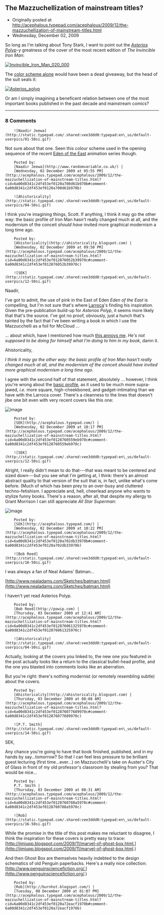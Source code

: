 ## The Mazzuchellization of mainstream titles?

 * Originally posted at http://acephalous.typepad.com/acephalous/2009/12/the-mazzuchellization-of-mainstream-titles.html
 * Wednesday, December 02, 2009



So long as I'm talking about Tony Stark, I want to point out the [_Asterios Polyp_](http://www.amazon.com/exec/obidos/ASIN/0307377326/diesekoschmar-20)-y greatness of the cover of the most recent edition of _The Invincible Iron Man_:

[![Invincible\_Iron\_Man\_020\_000](http://acephalous.typepad.com/.a/6a00d8341c2df453ef01287602ec19970c-320pi "Invincible\_Iron\_Man\_020\_000")](http://acephalous.typepad.com/.a/6a00d8341c2df453ef01287602ec19970c-pi)   

The [color scheme alone](http://acephalous.typepad.com/asterios\_polyp\_image\_03a335.jpg) would have been a dead giveaway, but the head of the suit seals it:

[![Asterios\_polyp](http://acephalous.typepad.com/.a/6a00d8341c2df453ef0120a700b601970b-320pi "Asterios\_polyp")](http://acephalous.typepad.com/.a/6a00d8341c2df453ef0120a700b601970b-pi) 
  



 
Or am I simply imagining a beneficent relation between one of the most important books published in the past decade and mainstream comics?   

		

* * *

### 8 Comments 

		

                
[]()

	

		![Naadir Jeewa](http://static.typepad.com/.shared:vee3ddd0:typepad:en\_us/default-userpics/01-50si.gif)
	

	

		

Not sure about that one. Seen this colour scheme used in the opening sequence of the recent [Eden of the East](http://www.youtube.com/watch?v=BbXBm5DlNLc) animation series though.

	

		Posted by:
		[Naadir Jeewa](http://www.randomvariable.co.uk/) |
		[Wednesday, 02 December 2009 at 05:55 PM](http://acephalous.typepad.com/acephalous/2009/12/the-mazzuchellization-of-mainstream-titles.html?cid=6a00d8341c2df453ef0120a700d61b970b#comment-6a00d8341c2df453ef0120a700d61b970b)

[]()

	

		![Ahistoricality](http://static.typepad.com/.shared:vee3ddd0:typepad:en\_us/default-userpics/04-50si.gif)
	

	

		

I think you're imagining things, Scott. If anything, I think it may go the other way: the basic profile of Iron Man hasn't really changed much at all, and the modernism of the conceit _should have_ invited more graphical modernism a long time ago.

	

		Posted by:
		[Ahistoricality](http://ahistoricality.blogspot.com) |
		[Wednesday, 02 December 2009 at 09:50 PM](http://acephalous.typepad.com/acephalous/2009/12/the-mazzuchellization-of-mainstream-titles.html?cid=6a00d8341c2df453ef012876052b39970c#comment-6a00d8341c2df453ef012876052b39970c)

[]()

	

		![SEK](http://static.typepad.com/.shared:vee3ddd0:typepad:en\_us/default-userpics/12-50si.gif)
	

	

		

Naadir,

I've got to admit, the use of pink in the 
East of Eden
 _Eden of the East_ is compelling, but I'm not sure that's where [Larroca](http://en.wikipedia.org/wiki/Salvador\_Larroca)'s finding his inspiration.  Given the pre-publication build-up for _Asterios Polyp_, it seems more likely that that's the source.  I've got no proof, obviously, just a hunch that's tainted by the fact that I've been writing a book in which I use the Mazzucchelli as a foil for McCloud ...

... about which, have I mentioned how much [this annoys me](http://scottmccloud.com/2009/07/17/some-thoughts-on-asterios-polyp/).  _He's not supposed to be doing for himself what I'm doing to him in my book_, damn it.

Ahistoricality,

 _I think it may go the other way: the basic profile of Iron Man hasn't really changed much at all, and the modernism of the conceit should have invited more graphical modernism a long time ago._

I agree with the second half of that statement, absolutely ... however, I think you're wrong about the [basic profile](http://www.coverbrowser.com/covers/iron-man), as it used to be much more supra-jawed, _i.e._ more square, high-cheekboned, and gadget-intimating than we have with the Larroca cover.  There's a cleanness to the lines that doesn't jibe one bit even with very recent covers like this one:

![image](http://img229.imageshack.us/img229/6596/variantbillytanfix4.jpg)

	

		Posted by:
		[SEK](http://acephalous.typepad.com/) |
		[Wednesday, 02 December 2009 at 10:17 PM](http://acephalous.typepad.com/acephalous/2009/12/the-mazzuchellization-of-mainstream-titles.html?cid=6a00d8341c2df453ef0128760559eb970c#comment-6a00d8341c2df453ef0128760559eb970c)

[]()

	

		![SEK](http://static.typepad.com/.shared:vee3ddd0:typepad:en\_us/default-userpics/12-50si.gif)
	

	

		

Alright, I really didn't mean to do that---that was meant to be centered and sized down---but you see what I'm getting at, I think: there's an almost abstract quality to that version of the suit that is, in fact, unlike what's come before.  (Much of which has been prey to an over-busy and cluttered techno-fetishism.  I appreciate and, hell, cheerlead anyone who wants to stylize funny books.  There's a reason, after all, that despite my allergy to Grant Morrison I can still appreciate _All Star Superman_:

![image](http://kcgadiyar.files.wordpress.com/2008/10/070427comics.jpg)

	

		Posted by:
		[SEK](http://acephalous.typepad.com/) |
		[Wednesday, 02 December 2009 at 10:22 PM](http://acephalous.typepad.com/acephalous/2009/12/the-mazzuchellization-of-mainstream-titles.html?cid=6a00d8341c2df453ef0120a702db33970b#comment-6a00d8341c2df453ef0120a702db33970b)

[]()

	

		![Bob Reed](http://static.typepad.com/.shared:vee3ddd0:typepad:en\_us/default-userpics/16-50si.gif)
	

	

		

I was always a fan of Neal Adams' Batman...

[http://www.nealadams.com/Sketches/batman.html](http://www.nealadams.com/Sketches/batman.html)

I haven't yet read Asterios Polyp.

	

		Posted by:
		[Bob Reed](http://powip.com) |
		[Thursday, 03 December 2009 at 12:41 AM](http://acephalous.typepad.com/acephalous/2009/12/the-mazzuchellization-of-mainstream-titles.html?cid=6a00d8341c2df453ef012876061325970c#comment-6a00d8341c2df453ef012876061325970c)

[]()

	

		![Ahistoricality](http://static.typepad.com/.shared:vee3ddd0:typepad:en\_us/default-userpics/04-50si.gif)
	

	

		

Actually, looking at the covers you linked to, the new one you featured in the post actually looks like a return to the classical bullet-head profile, and the one you blasted into comments looks like an aberration. 

But you're right: there's nothing modernist (or remotely resembling subtle) about the covers. 

	

		Posted by:
		[Ahistoricality](http://ahistoricality.blogspot.com) |
		[Thursday, 03 December 2009 at 08:08 AM](http://acephalous.typepad.com/acephalous/2009/12/the-mazzuchellization-of-mainstream-titles.html?cid=6a00d8341c2df453ef012876077689970c#comment-6a00d8341c2df453ef012876077689970c)

[]()

	

		![P.T. Smith](http://static.typepad.com/.shared:vee3ddd0:typepad:en\_us/default-userpics/14-50si.gif)
	

	

		

SEK,

Any chance you're going to have that book finished, published, and in my hands by say...tomorrow? So that I can feel less pressure to be brilliant guest lecturing (first time...ever...) on Mazzucchelli's take on Auster's City of Glass in front of my old professor's classroom by stealing from you? That would be nice...

	

		Posted by:
		P.T. Smith |
		[Thursday, 03 December 2009 at 08:31 AM](http://acephalous.typepad.com/acephalous/2009/12/the-mazzuchellization-of-mainstream-titles.html?cid=6a00d8341c2df453ef0128760788a5970c#comment-6a00d8341c2df453ef0128760788a5970c)

[]()

	

		![Rob](http://static.typepad.com/.shared:vee3ddd0:typepad:en\_us/default-userpics/16-50si.gif)
	

	

		

While the promise in the title of this post makes me reluctant to disagree, I think the inspiration for these covers is pretty easy to trace: [http://jimjupp.blogspot.com/2009/11/marvel-of-ghost-box.html.](http://jimjupp.blogspot.com/2009/11/marvel-of-ghost-box.html.)

And then Ghost Box are themselves heavily indebted to the design schematics of old Penguin paperbacks. Here's a really nice collection: [http://www.penguinsciencefiction.org/.](http://www.penguinsciencefiction.org/.)  

	

		Posted by:
		[Rob](http://burnhot.blogspot.com/) |
		[Tuesday, 08 December 2009 at 01:07 PM](http://acephalous.typepad.com/acephalous/2009/12/the-mazzuchellization-of-mainstream-titles.html?cid=6a00d8341c2df453ef0120a72eacf1970b#comment-6a00d8341c2df453ef0120a72eacf1970b)

		

        